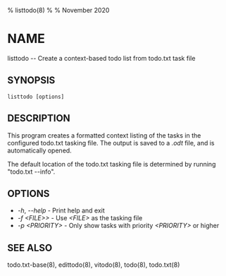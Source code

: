 % listtodo(8)
%
% November 2020

# NAME

listtodo -- Create a context-based todo list from todo.txt task file

## SYNOPSIS

`listtodo [options]`

## DESCRIPTION

This program creates a formatted context listing of the tasks in the configured
todo.txt tasking file. The output is saved to a _.odt_ file, and is
automatically opened.

The default location of the todo.txt tasking file is determined by running
"todo.txt \-\-info".

## OPTIONS
  * _-h_, _\-\-help_ - Print help and exit
  * _-f \<FILE>\>_ - Use _\<FILE\>_ as the tasking file
  * _-p \<PRIORITY\>_ - Only show tasks with priority _\<PRIORITY\>_ or higher

## SEE ALSO
todo.txt-base(8), edittodo(8), vitodo(8), todo(8), todo.txt(8)
